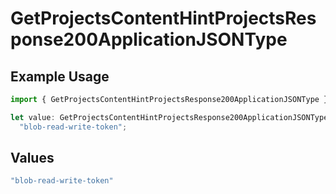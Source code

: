 # GetProjectsContentHintProjectsResponse200ApplicationJSONType

## Example Usage

```typescript
import { GetProjectsContentHintProjectsResponse200ApplicationJSONType } from "@vercel/sdk/models/operations";

let value: GetProjectsContentHintProjectsResponse200ApplicationJSONType =
  "blob-read-write-token";
```

## Values

```typescript
"blob-read-write-token"
```